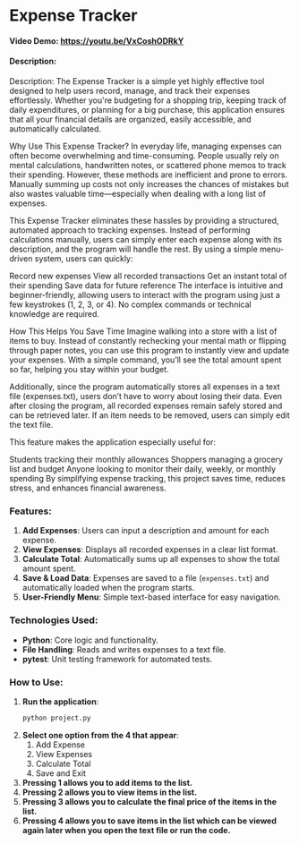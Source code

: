 # Expense Tracker
#### Video Demo: <https://youtu.be/VxCoshODRkY>
#### Description:

Description:
The Expense Tracker is a simple yet highly effective tool designed to help users record, manage, and track their expenses effortlessly. Whether you're budgeting for a shopping trip, keeping track of daily expenditures, or planning for a big purchase, this application ensures that all your financial details are organized, easily accessible, and automatically calculated.

Why Use This Expense Tracker?
In everyday life, managing expenses can often become overwhelming and time-consuming. People usually rely on mental calculations, handwritten notes, or scattered phone memos to track their spending. However, these methods are inefficient and prone to errors. Manually summing up costs not only increases the chances of mistakes but also wastes valuable time—especially when dealing with a long list of expenses.

This Expense Tracker eliminates these hassles by providing a structured, automated approach to tracking expenses. Instead of performing calculations manually, users can simply enter each expense along with its description, and the program will handle the rest. By using a simple menu-driven system, users can quickly:

Record new expenses
View all recorded transactions
Get an instant total of their spending
Save data for future reference
The interface is intuitive and beginner-friendly, allowing users to interact with the program using just a few keystrokes (1, 2, 3, or 4). No complex commands or technical knowledge are required.

How This Helps You Save Time
Imagine walking into a store with a list of items to buy. Instead of constantly rechecking your mental math or flipping through paper notes, you can use this program to instantly view and update your expenses. With a simple command, you’ll see the total amount spent so far, helping you stay within your budget.

Additionally, since the program automatically stores all expenses in a text file (expenses.txt), users don’t have to worry about losing their data. Even after closing the program, all recorded expenses remain safely stored and can be retrieved later. If an item needs to be removed, users can simply edit the text file.

This feature makes the application especially useful for:

Students tracking their monthly allowances
Shoppers managing a grocery list and budget
Anyone looking to monitor their daily, weekly, or monthly spending
By simplifying expense tracking, this project saves time, reduces stress, and enhances financial awareness.

### **Features:**
1. **Add Expenses**: Users can input a description and amount for each expense.
2. **View Expenses**: Displays all recorded expenses in a clear list format.
3. **Calculate Total**: Automatically sums up all expenses to show the total amount spent.
4. **Save & Load Data**: Expenses are saved to a file (`expenses.txt`) and automatically loaded when the program starts.
5. **User-Friendly Menu**: Simple text-based interface for easy navigation.

### **Technologies Used:**
- **Python**: Core logic and functionality.
- **File Handling**: Reads and writes expenses to a text file.
- **pytest**: Unit testing framework for automated tests.

### **How to Use:**
1. **Run the application**:
   ```sh
   python project.py
2. **Select one option from the 4 that appear**:
   1. Add Expense
   2. View Expenses
   3. Calculate Total       
   4. Save and Exit
3. **Pressing 1 allows you to add items to the list.**
4. **Pressing 2 allows you to view items in the list.**
5. **Pressing 3 allows you to calculate the final price of the items in the list.**
6. **Pressing 4 allows you to save items in the list which can be viewed again later when you open the text file or run the code.**